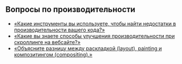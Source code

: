 ## Вопросы по производительности

* [«Какие инструменты вы используете, чтобы найти недостатки в производительности вашего кода?»](1.md)
* [«Какие вы знаете способы улучшения производительности при скроллинге на вебсайте?»](2.md)
* [«Объясните разницу между раскладкой (layout), painting и композитингом (compositing).»](3.md)